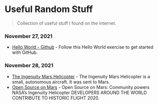 # Useful Random Stuff


> Collection of useful stuff I found on the internet.




### November 27, 2021
- [Hello World - Github](https://docs.github.com/en/get-started/quickstart/hello-world) - Follow this Hello World exercise to get started with GitHub.


### November 28, 2021
- [The Ingenuity Mars Helicopter](https://www.jpl.nasa.gov/missions/ingenuity) - The Ingenuity Mars Helicopter is a small, autonomous aircraft. It was sent to Mars.
- [Open Source on Mars](https://github.com/readme/featured/nasa-ingenuity-helicopter) - Open Source on Mars: Community powers NASA’s Ingenuity Helicopter
DEVELOPERS AROUND THE WORLD CONTRIBUTE TO HISTORIC FLIGHT 2020.
